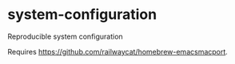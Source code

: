 # system-configuration
Reproducible system configuration

Requires https://github.com/railwaycat/homebrew-emacsmacport.
